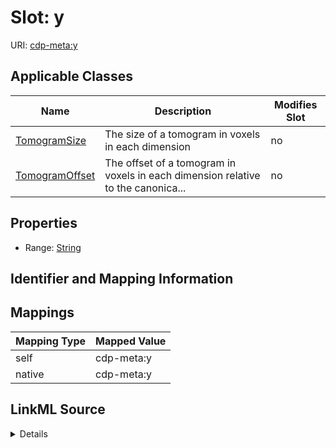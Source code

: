 

# Slot: y

URI: [cdp-meta:y](metadatay)



<!-- no inheritance hierarchy -->





## Applicable Classes

| Name | Description | Modifies Slot |
| --- | --- | --- |
| [TomogramSize](TomogramSize.md) | The size of a tomogram in voxels in each dimension |  no  |
| [TomogramOffset](TomogramOffset.md) | The offset of a tomogram in voxels in each dimension relative to the canonica... |  no  |







## Properties

* Range: [String](String.md)





## Identifier and Mapping Information








## Mappings

| Mapping Type | Mapped Value |
| ---  | ---  |
| self | cdp-meta:y |
| native | cdp-meta:y |




## LinkML Source

<details>
```yaml
name: y
alias: y
domain_of:
- TomogramSize
- TomogramOffset
range: string

```
</details>
